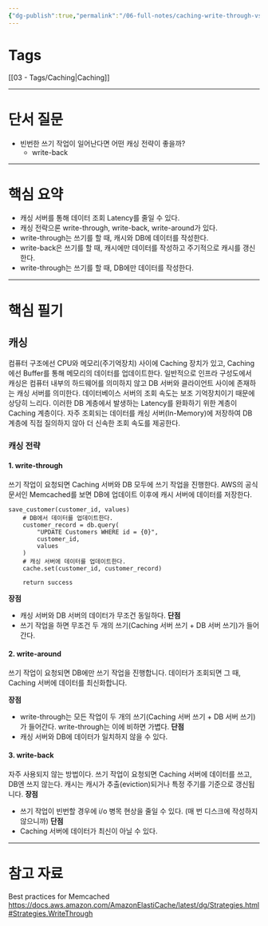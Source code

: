```yaml
---
{"dg-publish":true,"permalink":"/06-full-notes/caching-write-through-vs-write-back/","noteIcon":""}
---
```


# Tags
[[03 - Tags/Caching\|Caching]]

---
# 단서 질문
- 빈번한 쓰기 작업이 일어난다면 어떤 캐싱 전략이 좋을까?
	- write-back
---
# 핵심 요약
- 캐싱 서버를 통해 데이터 조회 Latency를 줄일 수 있다.
- 캐싱 전략으론 write-through, write-back, write-around가 있다.
- write-through는 쓰기를 할 때, 캐시와 DB에 데이터를 작성한다.
- write-back은 쓰기를 할 때, 캐시에만 데이터를 작성하고 주기적으로 캐시를 갱신한다.
- write-through는 쓰기를 할 때, DB에만 데이터를 작성한다.
---
# 핵심 필기

## 캐싱
컴퓨터 구조에선 CPU와 메모리(주기억장치) 사이에 Caching 장치가 있고, Caching에선 Buffer를 통해 메모리의 데이터를 업데이트한다.
일반적으로 인프라 구성도에서 캐싱은 컴퓨터 내부의 하드웨어를 의미하지 않고 DB 서버와 클라이언트 사이에 존재하는 캐싱 서버를 의미한다.
데이터베이스 서버의 조회 속도는 보조 기억장치이기 때문에 상당히 느리다.
이러한 DB 계층에서 발생하는 Latency를 완화하기 위한 계층이 Caching 계층이다.
자주 조회되는 데이터를 캐싱 서버(In-Memory)에 저장하여 DB 계층에 직접 질의하지 않아 더 신속한 조회 속도를 제공한다.
### 캐싱 전략
#### 1. write-through
쓰기 작업이 요청되면 Caching 서버와 DB 모두에 쓰기 작업을 진행한다.
AWS의 공식 문서인 Memcached를 보면 DB에 업데이트 이후에 캐시 서버에 데이터를 저장한다.
```
save_customer(customer_id, values) 
	# DB에서 데이터를 업데이트한다.
	customer_record = db.query(
		"UPDATE Customers WHERE id = {0}", 
		customer_id, 
		values
	) 
	# 캐싱 서버에 데이터를 업데이트한다.
	cache.set(customer_id, customer_record) 
	
	return success
```
**장점**
- 캐싱 서버와 DB 서버의 데이터가 무조건 동일하다.
**단점**
- 쓰기 작업을 하면 무조건 두 개의 쓰기(Caching 서버 쓰기 + DB 서버 쓰기)가 들어간다.
#### 2. write-around
쓰기 작업이 요청되면 DB에만 쓰기 작업을 진행합니다.
데이터가 조회되면 그 때, Caching 서버에 데이터를 최신화합니다.

**장점**
- write-through는 모든 작업이 두 개의 쓰기(Caching 서버 쓰기 + DB 서버 쓰기)가 들어간다. write-through는 이에 비하면 가볍다.
**단점**
- 캐싱 서버와 DB에 데이터가 일치하지 않을 수 있다.
#### 3. write-back
자주 사용되지 않는 방법이다.
쓰기 작업이 요청되면 Caching 서버에 데이터를 쓰고, DB엔 쓰지 않는다.
캐시는 캐시가 추출(eviction)되거나 특정 주기를 기준으로 갱신됩니다.
**장점**
- 쓰기 작업이 빈번할 경우에 i/o 병목 현상을 줄일 수 있다. (매 번 디스크에 작성하지 않으니까)
**단점**
- Caching 서버에 데이터가 최신이 아닐 수 있다.
---
# 참고 자료
Best practices for Memcached
https://docs.aws.amazon.com/AmazonElastiCache/latest/dg/Strategies.html#Strategies.WriteThrough